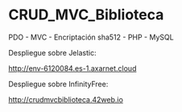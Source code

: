 # CRUD_MVC_Biblioteca

PDO - MVC - Encriptación sha512 - PHP - MySQL

Despliegue sobre Jelastic:

http://env-6120084.es-1.axarnet.cloud

Despliegue sobre InfinityFree:

http://crudmvcbiblioteca.42web.io
